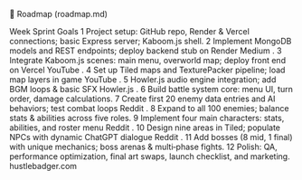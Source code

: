 📅 Roadmap (roadmap.md)

Week	Sprint Goals
1	Project setup: GitHub repo, Render & Vercel connections; basic Express server; Kaboom.js shell.
2	Implement MongoDB models and REST endpoints; deploy backend stub on Render 
Medium
.
3	Integrate Kaboom.js scenes: main menu, overworld map; deploy front end on Vercel 
YouTube
.
4	Set up Tiled maps and TexturePacker pipeline; load map layers in game 
YouTube
.
5	Howler.js audio engine integration; add BGM loops & basic SFX 
Howler.js
.
6	Build battle system core: menu UI, turn order, damage calculations.
7	Create first 20 enemy data entries and AI behaviors; test combat loops 
Reddit
.
8	Expand to all 100 enemies; balance stats & abilities across five roles.
9	Implement four main characters: stats, abilities, and roster menu 
Reddit
.
10	Design nine areas in Tiled; populate NPCs with dynamic ChatGPT dialogue 
Reddit
.
11	Add bosses (8 mid, 1 final) with unique mechanics; boss arenas & multi‑phase fights.
12	Polish: QA, performance optimization, final art swaps, launch checklist, and marketing. 
hustlebadger.com